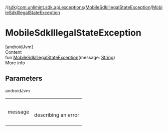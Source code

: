 //[sdk](../../../index.md)/[com.unlimint.sdk.api.exceptions](../index.md)/[MobileSdkIllegalStateException](index.md)/[MobileSdkIllegalStateException](-mobile-sdk-illegal-state-exception.md)



# MobileSdkIllegalStateException  
[androidJvm]  
Content  
fun [MobileSdkIllegalStateException](-mobile-sdk-illegal-state-exception.md)(message: [String](https://kotlinlang.org/api/latest/jvm/stdlib/kotlin/-string/index.html))  
More info  


## Parameters  
  
androidJvm  
  
| | |
|---|---|
| <a name="com.unlimint.sdk.api.exceptions/MobileSdkIllegalStateException/MobileSdkIllegalStateException/#kotlin.String/PointingToDeclaration/"></a>message| <a name="com.unlimint.sdk.api.exceptions/MobileSdkIllegalStateException/MobileSdkIllegalStateException/#kotlin.String/PointingToDeclaration/"></a><br><br>describing an error<br><br>|
  
  



